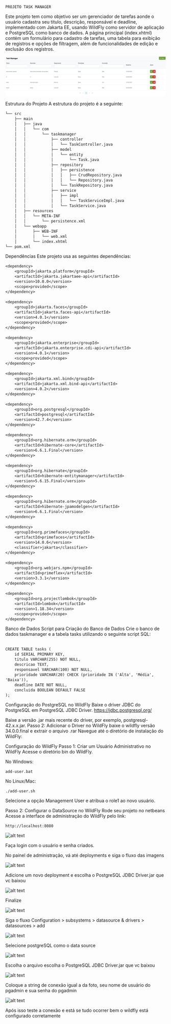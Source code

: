                                                                         PROJETO TASK MANAGER


Este projeto tem como objetivo ser um gerenciador de tarefas aonde o usuário cadastra seu titulo, descrição, responsável e deadline, implementado com Jakarta EE, usando WildFly como servidor de aplicação e PostgreSQL como banco de dados. A página principal (index.xhtml) contém um formulário para cadastro de tarefas, uma tabela para exibição de registros e opções de filtragem, além de funcionalidades de edição e exclusão dos registros.

![alt text](image-1.png)

Estrutura do Projeto
A estrutura do projeto é a seguinte:

```
└── src
    ├── main
    │   ├── java
    │   │   └── com
    │   │       └── taskmanager
    │   │           ├── controller
    │   │           │   └── TaskController.java
    │   │           ├── model
    │   │           │   └── entity
    │   │           │       └── Task.java
    │   │           ├── repository
    │   │           │   ├── persistence
    │   │           │   │   ├── CrudRepository.java
    │   │           │   │   └── Repository.java
    │   │           │   └── TaskRepository.java
    │   │           ├── service
    │   │           │   ├── impl
    │   │           │   │   └── TaskServiceImpl.java
    │   │           │   └── TaskService.java
    │   ├── resources
    │   │   └── META-INF
    │   │       └── persistence.xml
    │   └── webapp
    │       ├── WEB-INF
    │       │   └── web.xml
    │       └── index.xhtml
└── pom.xml
```
Dependências
Este projeto usa as seguintes dependências:

```
<dependency>
    <groupId>jakarta.platform</groupId>
    <artifactId>jakarta.jakartaee-api</artifactId>
    <version>10.0.0</version>
    <scope>provided</scope>
</dependency>

<dependency>
    <groupId>jakarta.faces</groupId>
    <artifactId>jakarta.faces-api</artifactId>
    <version>4.0.1</version>
    <scope>provided</scope>
</dependency>

<dependency>
    <groupId>jakarta.enterprise</groupId>
    <artifactId>jakarta.enterprise.cdi-api</artifactId>
    <version>4.0.1</version>
    <scope>provided</scope>
</dependency>

<dependency>
    <groupId>jakarta.xml.bind</groupId>
    <artifactId>jakarta.xml.bind-api</artifactId>
    <version>4.0.2</version>
</dependency>

<dependency>
    <groupId>org.postgresql</groupId>
    <artifactId>postgresql</artifactId>
    <version>42.7.4</version>
</dependency>

<dependency>
    <groupId>org.hibernate.orm</groupId>
    <artifactId>hibernate-core</artifactId>
    <version>6.6.1.Final</version>
</dependency>

<dependency>
    <groupId>org.hibernate</groupId>
    <artifactId>hibernate-entitymanager</artifactId>
    <version>5.6.15.Final</version>
</dependency>

<dependency>
    <groupId>org.hibernate.orm</groupId>
    <artifactId>hibernate-jpamodelgen</artifactId>
    <version>6.6.1.Final</version>
</dependency>

<dependency>
    <groupId>org.primefaces</groupId>
    <artifactId>primefaces</artifactId>
    <version>14.0.6</version>
    <classifier>jakarta</classifier>
</dependency>

<dependency>
    <groupId>org.webjars.npm</groupId>
    <artifactId>primeflex</artifactId>
    <version>3.3.1</version>
</dependency>

<dependency>
    <groupId>org.projectlombok</groupId>
    <artifactId>lombok</artifactId>
    <version>1.18.34</version>
    <scope>provided</scope>
</dependency>
```

Banco de Dados
Script para Criação do Banco de Dados
Crie o banco de dados taskmanager e a tabela tasks utilizando o seguinte script SQL:


```

CREATE TABLE tasks (
    id SERIAL PRIMARY KEY,
    titulo VARCHAR(255) NOT NULL,
    descricao TEXT,
    responsavel VARCHAR(100) NOT NULL,
    prioridade VARCHAR(20) CHECK (prioridade IN ('Alta', 'Média', 'Baixa')),
    deadline DATE NOT NULL,
    concluida BOOLEAN DEFAULT FALSE
);
```

Configuração do PostgreSQL no WildFly
Baixe o driver JDBC do PostgreSQL em PostgreSQL JDBC Driver.
https://jdbc.postgresql.org/

Baixe a versão .jar mais recente do driver, por exemplo, postgresql-42.x.x.jar.
Passo 2: Adicionar o Driver no WildFly
baixe o wildfly versão 34.0.0.final e extrair o arquivo .rar
Navegue até o diretório de instalação do WildFly:



Configuração do WildFly
Passo 1: Criar um Usuário Administrativo no WildFly
Acesse o diretório bin do WildFly.


No Windows:

```
add-user.bat
```
No Linux/Mac:

```
./add-user.sh
```

Selecione a opção Management User e atribua o role1 ao novo usuário.

Passo 2: Configurar o DataSource no WildFly
Rode seu projeto no netbeans
Acesse a interface de administração do WildFly pelo link:

```
http://localhost:8080
```

![alt text](<Imagem do WhatsApp de 2025-02-15 à(s) 20.47.06_0c264d66.jpg>)


Faça login com o usuário e senha criados.


No painel de administração, vá até deployments e siga o fluxo das imagens

![alt text](<Imagem do WhatsApp de 2025-02-15 à(s) 20.47.19_5edbccca.jpg>)

Adicione um novo deployment e escolha o PostgreSQL JDBC Driver.jar que vc baixou

![alt text](<Imagem do WhatsApp de 2025-02-15 à(s) 20.47.40_95ec81cd.jpg>)

Finalize

![alt text](<Imagem do WhatsApp de 2025-02-15 à(s) 20.48.25_cdd7bce0.jpg>)

Siga o fluxo Configuration > subsystems > datasource & drivers >  datasources > add 

![alt text](<Imagem do WhatsApp de 2025-02-15 à(s) 20.49.05_dc20e4da.jpg>)

Selecione postgreSQL como o data source

![alt text](<Imagem do WhatsApp de 2025-02-15 à(s) 20.49.19_0519d618.jpg>)

Escolha o arquivo escolha o PostgreSQL JDBC Driver.jar que vc baixou

![alt text](<Imagem do WhatsApp de 2025-02-15 à(s) 20.51.19_7ee683c4.jpg>)

Coloque a string de conexão igual a da foto, seu nome de usuário do pgadmin e sua senha do pgadmin

![alt text](<Imagem do WhatsApp de 2025-02-15 à(s) 20.51.49_9fc17904.jpg>)


Após isso teste a conexão e está se tudo ocorrer bem o wildfly está configurado corretamente




